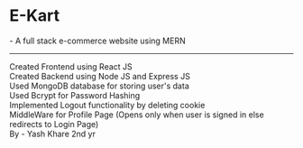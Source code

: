 <h1>E-Kart</h1> - A full stack e-commerce website using MERN<br>
<hr>
Created Frontend using React JS  <br>
Created Backend using Node JS and Express JS<br>
Used MongoDB database for storing user's data<br>
Used Bcrypt for Password Hashing<br>
Implemented Logout functionality by deleting cookie<br>
MiddleWare for Profile Page (Opens only when user is signed in else redirects to Login Page)<br>
By - Yash Khare 2nd yr